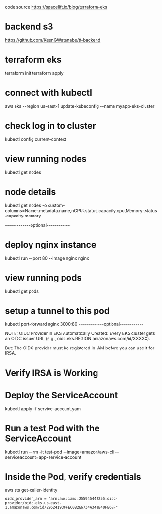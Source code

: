 code source
https://spacelift.io/blog/terraform-eks

# backend s3
https://github.com/KeenGWatanabe/tf-backend

# terraform eks
terraform init
terraform apply

# connect with kubectl
aws eks --region us-east-1 update-kubeconfig --name myapp-eks-cluster

# check log in to cluster
kubectl config current-context

# view running nodes
kubectl get nodes
# node details
kubectl get nodes -o custom-columns=Name:.metadata.name,nCPU:.status.capacity.cpu,Memory:.status.capacity.memory



-------------optional------------
# deploy nginx instance
kubectl run --port 80 --image nginx nginx

# view running pods
kubectl get pods

# setup a tunnel to this pod
kubectl port-forward nginx 3000:80
-------------optional------------

NOTE:
OIDC Provider in EKS
Automatically Created: Every EKS cluster gets an OIDC issuer URL (e.g., oidc.eks.REGION.amazonaws.com/id/XXXXX).

But: The OIDC provider must be registered in IAM before you can use it for IRSA.


# Verify IRSA is Working
# Deploy the ServiceAccount
kubectl apply -f service-account.yaml

# Run a test Pod with the ServiceAccount
kubectl run --rm -it test-pod --image=amazon/aws-cli --serviceaccount=app-service-account

# Inside the Pod, verify credentials
aws sts get-caller-identity

` oidc_provider_arn = "arn:aws:iam::255945442255:oidc-provider/oidc.eks.us-east-1.amazonaws.com/id/296241930FEC0B2E6734A348B40FE67F" `